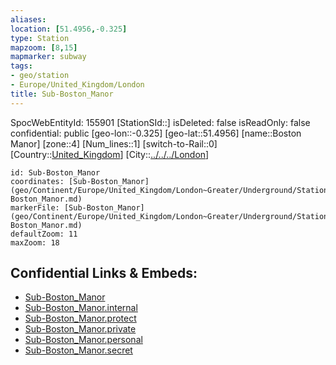 ```yaml
---
aliases: 
location: [51.4956,-0.325]
type: Station 
mapzoom: [8,15] 
mapmarker: subway 
tags:
- geo/station
- Europe/United_Kingdom/London
title: Sub-Boston_Manor
---
```

SpocWebEntityId: 155901
[StationSId::]
isDeleted: false
isReadOnly: false
confidential: public
[geo-lon::-0.325]
[geo-lat::51.4956]
[name::Boston Manor]
[zone::4]
[Num_lines::1]
[switch-to-Rail::0]
[Country::[United_Kingdom](geo/Continent/Europe/United_Kingdom.md)]
[City::[../../../London](../../../London)]


```leaflet
id: Sub-Boston_Manor
coordinates: [Sub-Boston_Manor](geo/Continent/Europe/United_Kingdom/London~Greater/Underground/Station/Sub-Boston_Manor.md)
markerFile: [Sub-Boston_Manor](geo/Continent/Europe/United_Kingdom/London~Greater/Underground/Station/Sub-Boston_Manor.md)
defaultZoom: 11 
maxZoom: 18
```


## Confidential Links & Embeds: 
- [Sub-Boston_Manor](../../../../../../../../_public/geo/Continent/Europe/United_Kingdom/London~Greater/Underground/Station/Sub-Boston_Manor.md) 
- [Sub-Boston_Manor.internal](../../../../../../../../_internal/geo/Continent/Europe/United_Kingdom/London~Greater/Underground/Station/Sub-Boston_Manor.internal.md) 
- [Sub-Boston_Manor.protect](../../../../../../../../_protect/geo/Continent/Europe/United_Kingdom/London~Greater/Underground/Station/Sub-Boston_Manor.protect.md) 
- [Sub-Boston_Manor.private](../../../../../../../../_private/geo/Continent/Europe/United_Kingdom/London~Greater/Underground/Station/Sub-Boston_Manor.private.md) 
- [Sub-Boston_Manor.personal](../../../../../../../../_personal/geo/Continent/Europe/United_Kingdom/London~Greater/Underground/Station/Sub-Boston_Manor.personal.md) 
- [Sub-Boston_Manor.secret](../../../../../../../../_secret/geo/Continent/Europe/United_Kingdom/London~Greater/Underground/Station/Sub-Boston_Manor.secret.md) 
